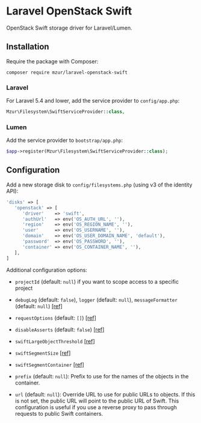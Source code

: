 # Laravel OpenStack Swift

OpenStack Swift storage driver for Laravel/Lumen.

## Installation

Require the package with Composer:

```
composer require mzur/laravel-openstack-swift
```

### Laravel

For Laravel 5.4 and lower, add the service provider to `config/app.php`:

```php
Mzur\Filesystem\SwiftServiceProvider::class,
```

### Lumen

Add the service provider to `bootstrap/app.php`:
```php
$app->register(Mzur\Filesystem\SwiftServiceProvider::class);
```

## Configuration

Add a new storage disk to `config/filesystems.php` (using v3 of the identity API):

```php
'disks' => [
   'openstack' => [
      'driver'    => 'swift',
      'authUrl'   => env('OS_AUTH_URL', ''),
      'region'    => env('OS_REGION_NAME', ''),
      'user'      => env('OS_USERNAME', ''),
      'domain'    => env('OS_USER_DOMAIN_NAME', 'default'),
      'password'  => env('OS_PASSWORD', ''),
      'container' => env('OS_CONTAINER_NAME', ''),
   ],
]
```

Additional configuration options:

- `projectId` (default: `null`) if you want to scope access to a specific project

- `debugLog` (default: `false`), `logger` (default: `null`), `messageFormatter` (default: `null`) [[ref]](https://github.com/php-opencloud/openstack/issues/47#issuecomment-208181121)

- `requestOptions` (default: `[]`) [[ref]](https://github.com/php-opencloud/openstack/pull/63#issue-74731062)

- `disableAsserts` (default: `false`) [[ref]](https://flysystem.thephpleague.com/docs/advanced/performance/)

- `swiftLargeObjectThreshold` [[ref]](https://github.com/mzur/flysystem-openstack-swift#configuration)

- `swiftSegmentSize` [[ref]](https://github.com/mzur/flysystem-openstack-swift#configuration)

- `swiftSegmentContainer` [[ref]](https://github.com/mzur/flysystem-openstack-swift#configuration)

- `prefix` (default: `null`): Prefix to use for the names of the objects in the container.

- `url` (default: `null`): Override URL to use for public URLs to objects. If this is not set, the public URL will point to the public URL of Swift. This configuration is useful if you use a reverse proxy to pass through requests to public Swift containers.

